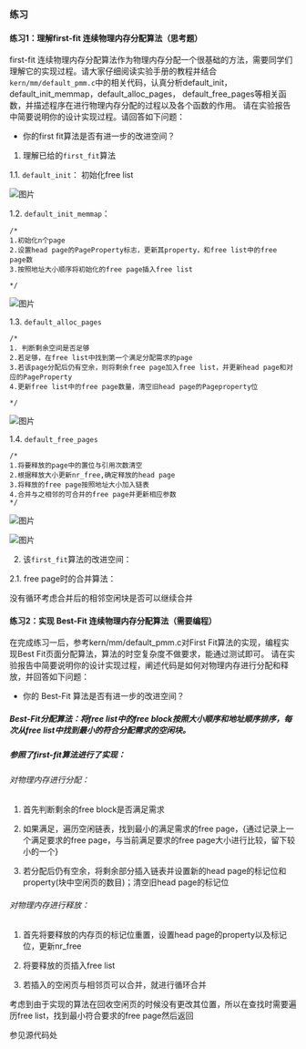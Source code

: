 ### 练习
#### 练习1：理解first-fit 连续物理内存分配算法（思考题）
first-fit 连续物理内存分配算法作为物理内存分配一个很基础的方法，需要同学们理解它的实现过程。请大家仔细阅读实验手册的教程并结合`kern/mm/default_pmm.c`中的相关代码，认真分析default_init，default_init_memmap，default_alloc_pages， default_free_pages等相关函数，并描述程序在进行物理内存分配的过程以及各个函数的作用。
请在实验报告中简要说明你的设计实现过程。请回答如下问题：
- 你的first fit算法是否有进一步的改进空间？

1. 理解已给的`first_fit`算法

1.1. `default_init`：
初始化free list

![图片](initial.png)

1.2. `default_init_memmap`：
    
```
/*
1.初始化n个page
2.设置head page的PageProperty标志，更新其property，和free list中的free page数
3.按照地址大小顺序将初始化的free page插入free list

*/
```

![图片](init.png)

1.3. `default_alloc_pages`
```
/*
1. 判断剩余空间是否足够
2.若足够，在free list中找到第一个满足分配需求的page
3.若该page分配后仍有空余，则将剩余free page加入free list，并更新head page和对应的PageProperty
4.更新free list中的free page数量，清空旧head page的Pageproperty位

*/

```

![图片](alloc.png)

1.4. `default_free_pages`
```
/*
1.将要释放的page中的置位与引用次数清空
2.根据释放大小更新nr_free,确定释放的head page
3.将释放的free page按照地址大小加入链表
4.合并与之相邻的可合并的free page并更新相应参数
*/

```
![图片](free1.png)

![图片](free2.png)

2. 该`first_fit`算法的改进空间：

2.1. free page时的合并算法：

没有循环考虑合并后的相邻空闲块是否可以继续合并

#### 练习2：实现 Best-Fit 连续物理内存分配算法（需要编程）
在完成练习一后，参考kern/mm/default_pmm.c对First Fit算法的实现，编程实现Best Fit页面分配算法，算法的时空复杂度不做要求，能通过测试即可。
请在实验报告中简要说明你的设计实现过程，阐述代码是如何对物理内存进行分配和释放，并回答如下问题：
- 你的 Best-Fit 算法是否有进一步的改进空间？

##### Best-Fit分配算法：将free list中的free block按照大小顺序和地址顺序排序，每次从free list中找到最小的符合分配需求的空闲块。

##### 参照了first-fit算法进行了实现：

###### 对物理内存进行分配：

1. 首先判断剩余的free block是否满足需求

2. 如果满足，遍历空闲链表，找到最小的满足需求的free page，{通过记录上一个满足要求的free page，与当前满足要求的free page大小进行比较，留下较小的一个}

3. 若分配后仍有空余，将剩余部分插入链表并设置新的head page的标记位和property(块中空闲页的数目)；清空旧head page的标记位

###### 对物理内存进行释放：

1. 首先将要释放的内存页的标记位重置，设置head page的property以及标记位，更新nr_free

2. 将要释放的页插入free list

3. 若插入的空闲页与相邻页可以合并，就进行循环合并

考虑到由于实现的算法在回收空闲页的时候没有更改其位置，所以在查找时需要遍历free list，找到最小符合要求的free page然后返回

参见源代码处
